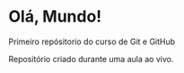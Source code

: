 # Olá, Mundo!
Primeiro repósitorio do curso de Git e GitHub

Repositório criado durante uma aula ao vivo.